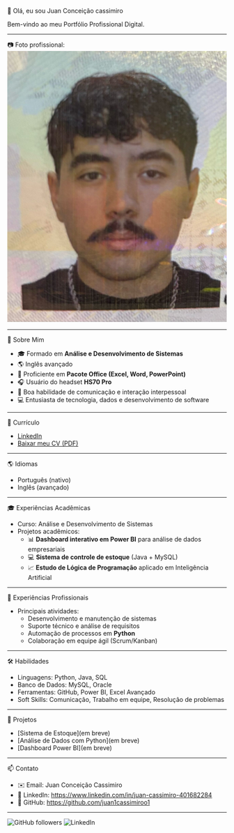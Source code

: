 👋 Olá, eu sou Juan Conceição cassimiro

Bem-vindo ao meu Portfólio Profissional Digital.  

---

📷 Foto profissional:  
![Minha Foto](assets/foto-perfil.jpg)  

---

📌 Sobre Mim  
- 🎓 Formado em **Análise e Desenvolvimento de Sistemas**  
- 🌎 Inglês avançado  
- 💼 Proficiente em **Pacote Office (Excel, Word, PowerPoint)**  
- 🎧 Usuário do headset **HS70 Pro**  
- 🤝 Boa habilidade de comunicação e interação interpessoal  
- 💻 Entusiasta de tecnologia, dados e desenvolvimento de software  

---

📄 Currículo
- [LinkedIn](https://www.linkedin.com/in/juan-cassimiro-401682284)  
- [Baixar meu CV (PDF)]([link-para-o-arquivo](https://acrobat.adobe.com/id/urn:aaid:sc:US:47cf0eef-ef14-4ec1-9faa-0a8319d805a5))

---

🌎 Idiomas  
- Português (nativo)  
- Inglês (avançado)

---

 🎓 Experiências Acadêmicas
- Curso: Análise e Desenvolvimento de Sistemas  
- Projetos acadêmicos:  
  - 📊 **Dashboard interativo em Power BI** para análise de dados empresariais  
  - 💻 **Sistema de controle de estoque** (Java + MySQL)  
  - 📈 **Estudo de Lógica de Programação** aplicado em Inteligência Artificial  

---

 💼 Experiências Profissionais
- Principais atividades:
  - Desenvolvimento e manutenção de sistemas  
  - Suporte técnico e análise de requisitos  
  - Automação de processos em **Python**  
  - Colaboração em equipe ágil (Scrum/Kanban)  

---

🛠️ Habilidades
- Linguagens: Python, Java, SQL  
- Banco de Dados: MySQL, Oracle  
- Ferramentas: GitHub, Power BI, Excel Avançado  
- Soft Skills: Comunicação, Trabalho em equipe, Resolução de problemas  

---

🚀 Projetos
- [Sistema de Estoque](em breve)
- [Análise de Dados com Python](em breve)
- [Dashboard Power BI](em breve)

---

📫 Contato
- ✉️ Email: Juan Conceição Cassimiro  
- 💼 LinkedIn: https://www.linkedin.com/in/juan-cassimiro-401682284
- 📂 GitHub: https://github.com/juan1cassimiroo1

---

![GitHub followers](https://img.shields.io/github/followers/seu-usuario?style=social)
![LinkedIn](https://img.shields.io/badge/LinkedIn-0000FF?style=flat&logo=linkedin&logoColor=white)
